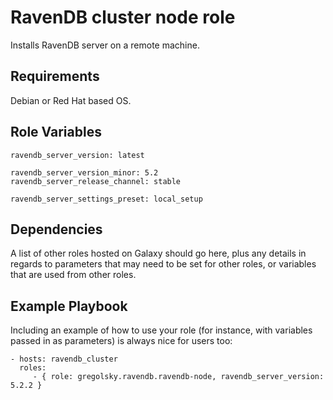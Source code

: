 RavenDB cluster node role
=========

Installs RavenDB server on a remote machine.

Requirements
------------

Debian or Red Hat based OS.

Role Variables
--------------

```
ravendb_server_version: latest

ravendb_server_version_minor: 5.2
ravendb_server_release_channel: stable

ravendb_server_settings_preset: local_setup
```

Dependencies
------------

A list of other roles hosted on Galaxy should go here, plus any details in regards to parameters that may need to be set for other roles, or variables that are used from other roles.

Example Playbook
----------------

Including an example of how to use your role (for instance, with variables passed in as parameters) is always nice for users too:

    - hosts: ravendb_cluster
      roles:
         - { role: gregolsky.ravendb.ravendb-node, ravendb_server_version: 5.2.2 }

